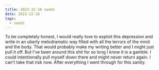 ```yaml
---
title: 2023-12-16 seeds
date: 2023-12-16
tags:
  - seeds
---
```

To be completely honest, I would really love to exploit this depression and write in an uberly melodramatic way filled with all the terrors of the mind and the body. That would probably make my writing better and I might just pull it off. But I've been around this shit for so long I know it is a gamble. I could intentionally pull myself down there and might never return again. I can't take that risk now. After everything I went through for this sanity.
